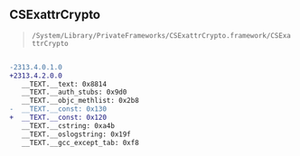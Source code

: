 ## CSExattrCrypto

> `/System/Library/PrivateFrameworks/CSExattrCrypto.framework/CSExattrCrypto`

```diff

-2313.4.0.1.0
+2313.4.2.0.0
   __TEXT.__text: 0x8814
   __TEXT.__auth_stubs: 0x9d0
   __TEXT.__objc_methlist: 0x2b8
-  __TEXT.__const: 0x130
+  __TEXT.__const: 0x120
   __TEXT.__cstring: 0xa4b
   __TEXT.__oslogstring: 0x19f
   __TEXT.__gcc_except_tab: 0xf8

```
